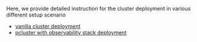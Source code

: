 Here, we provide detailed instruction for the cluster deployment in various different setup scenario

* [vanilla cluster deployment](./deployment-guides/vanilla-pcluster.md)
* [pcluster with observability stack deployment](./deployment-guides/vanilla-pcluster.md)